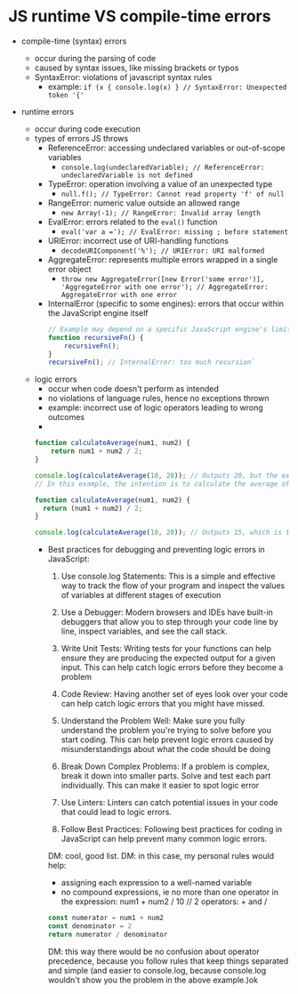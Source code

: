
# JS runtime VS compile-time errors

- compile-time (syntax) errors
  - occur during the parsing of code
  - caused by syntax issues, like missing brackets or typos
  - SyntaxError: violations of javascript syntax rules
    - example: `if (x { console.log(x) } // SyntaxError: Unexpected token '{'` 

- runtime errors
  - occur during code execution
  - types of errors JS throws
    - ReferenceError: accessing undeclared variables or out-of-scope variables
      - `console.log(undeclaredVariable); // ReferenceError: undeclaredVariable is not defined`
    - TypeError: operation involving a value of an unexpected type
      - `null.f(); // TypeError: Cannot read property 'f' of null`
    - RangeError: numeric value outside an allowed range
      - `new Array(-1); // RangeError: Invalid array length`
    - EvalError: errors related to the `eval()` function
      - `eval('var a ='); // EvalError: missing ; before statement`
    - URIError: incorrect use of URI-handling functions
      - `decodeURIComponent('%'); // URIError: URI malformed`
    - AggregateError: represents multiple errors wrapped in a single error object
      - `throw new AggregateError([new Error('some error')], 'AggregateError with one error'); // AggregateError: AggregateError with one error`
    - InternalError (specific to some engines): errors that occur within the JavaScript engine itself
      ```js
      // Example may depend on a specific JavaScript engine's limitations, such as recursion depth
      function recursiveFn() {
          recursiveFn();
      }
      recursiveFn(); // InternalError: too much recursion`
      ```
  - logic errors
    - occur when code doesn't perform as intended
    - no violations of language rules, hence no exceptions thrown
    - example: incorrect use of logic operators leading to wrong outcomes
    - 
    <!-- MM: i added this example because i found it very instructive -->
      ```js
      function calculateAverage(num1, num2) {
          return num1 + num2 / 2;
      }

      console.log(calculateAverage(10, 20)); // Outputs 20, but the expected output is 15
      // In this example, the intention is to calculate the average of num1 and num2. However, due to the precedence of operators in JavaScript, the division operation is performed first, and then the result is added to num1. This leads to incorrect results. The correct code should be:
      
      function calculateAverage(num1, num2) {
        return (num1 + num2) / 2;
      }

      console.log(calculateAverage(10, 20)); // Outputs 15, which is the correct average
      ```
    - Best practices for debugging and preventing logic errors in JavaScript:
      1. Use console.log Statements: This is a simple and effective way to track the flow of your program and inspect the values of variables at different stages of execution
  
      2. Use a Debugger: Modern browsers and IDEs have built-in debuggers that allow you to step through your code line by line, inspect variables, and see the call stack.
  
      3. Write Unit Tests: Writing tests for your functions can help ensure they are producing the expected output for a given input. This can help catch logic errors before they become a problem

      4. Code Review: Having another set of eyes look over your code can help catch logic errors that you might have missed.

      5. Understand the Problem Well: Make sure you fully understand the problem you're trying to solve before you start coding. This can help prevent logic errors caused by misunderstandings about what the code should be doing

      6. Break Down Complex Problems: If a problem is complex, break it down into smaller parts. Solve and test each part individually. This can make it easier to spot logic error
  
      7. Use Linters: Linters can catch potential issues in your code that could lead to logic errors.

      8. Follow Best Practices: Following best practices for coding in JavaScript can help prevent many common logic errors.

      DM: cool, good list. 
      DM: in this case, my personal rules would help:
      * assigning each expression to a well-named variable
      * no compound expressions, ie no more than one operator in the expression: num1 + num2 / 10 // 2 operators: + and /
      ```js
      const numerator = num1 + num2
      const denominator = 2
      return numerator / denominator
      ```
      DM: this way there would be no confusion about operator precedence, because you follow rules that keep things separated and simple (and easier to console.log, because console.log wouldn't show you the problem in the above example.)ok